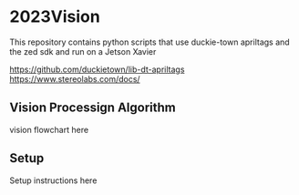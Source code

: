 # 2023Vision
This repository contains python scripts that use duckie-town apriltags and the zed sdk and run on a Jetson Xavier

https://github.com/duckietown/lib-dt-apriltags
https://www.stereolabs.com/docs/

## Vision Processign Algorithm
vision flowchart here

## Setup
Setup instructions here



